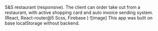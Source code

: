 S&S restaurant (responsive). 
The client can order take out from a restaurant, with active shopping card and auto invoice sending system.
(React, React-router@5 Scss, Firebase )
![image]
This app was bulit on base localStorage without backend.
